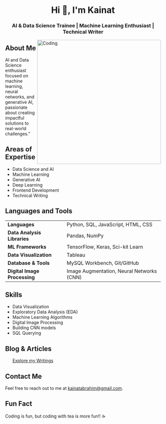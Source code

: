 

<!DOCTYPE html>
<html>
<body>

<h1 align="center">Hi 👋, I'm Kainat</h1>
<h3 align="center">AI & Data Science Trainee | Machine Learning Enthusiast | Technical Writer</h3>

<img align="right" alt="Coding" width="400" src="https://miro.medium.com/max/1400/1*qdAW1TjCN57h1lbuuzvchg.gif">

<h2>About Me</h2>
<p>AI and Data Science enthusiast focused on machine learning, neural networks, and generative AI, passionate about creating impactful solutions to real-world challenges."</p>

<h2>Areas of Expertise</h2>
<ul>
  <li>Data Science and AI</li>
  <li>Machine Learning</li>
  <li>Generative AI</li>
  <li>Deep Learning</li>
  <li>Frontend Development</li>
  <li>Technical Writing</li>
</ul>

<h2>Languages and Tools</h2> <div align="center"> <table> <tr> <td><strong>Languages</strong></td> <td>Python, SQL, JavaScript, HTML, CSS</td> </tr> <tr> <td><strong>Data Analysis Libraries</strong></td> <td>Pandas, NumPy</td> </tr> <tr> <td><strong>ML Frameworks</strong></td> <td>TensorFlow, Keras, Sci-kit Learn</td> </tr> <tr> <td><strong>Data Visualization</strong></td> <td>Tableau</td> </tr> <tr> <td><strong>Database & Tools</strong></td> <td>MySQL Workbench, Git/GitHub</td> </tr> <tr> <td><strong>Digital Image Processing</strong></td> <td>Image Augmentation, Neural Networks (CNN)</td> </tr> </table> </div>

<h2>Skills</h2>
<ul>
  <li>Data Visualization</li>
  <li>Exploratory Data Analysis (EDA)</li>
  <li>Machine Learning Algorithms</li>
  <li>Digital Image Processing</li>
  <li>Building CNN models</li>
  <li>SQL Querying</li>
</ul>

<h2>Blog & Articles</h2>
<ul>
  <a href="https://kainatabrahim.medium.com">Explore my Writings</a>
</ul>


<h2>Contact Me</h2>
<p>Feel free to reach out to me at <a href="mailto:kainatabrahim@gmail.com">kainatabrahim@gmail.com</a>.</p>

<h2>Fun Fact</h2>
<p>Coding is fun, but coding with tea is more fun!! ☕</p>

</body>
</html>

